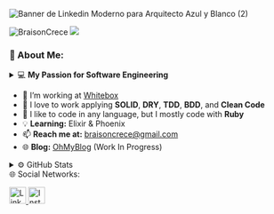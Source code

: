 ![Banner de Linkedin Moderno para Arquitecto Azul y Blanco (2)](https://github.com/BraisonCrece/BraisonCrece/assets/104019638/1bee0691-3865-4182-a8d7-fb192f0e0ed7)
<p align="left">
  <img src="https://komarev.com/ghpvc/?username=braisoncrece&label=Profile%20views&color=0e75b6&style=flat" alt="BraisonCrece" />
  <a href="https://twitter.com/eu_outravez">
    <img src="https://img.shields.io/twitter/follow/eu_outravez?style=social" />
  </a>
</p>

### 📘 About Me:
<details>
<summary>💻 <b>My Passion for Software Engineering</b></summary>

<div style="text-align: center;">
    <p>
        <em>
            "I'm deeply passionate about software engineering, a field where I not only found my career but also my calling. I relish the rhythmic dance of coding, bringing ideas to life and solving intricate problems."
        </em>
    </p>
    <img src="https://pbs.twimg.com/media/Fn5DMwcXEAAyucW.jpg" alt="Do" width="100%"/>
</div>
    
- **Coding Nirvana**: To me, programming is not merely a skill—it’s an art. It's the brush I wield to paint innovations and solutions on the canvas of technology.

- **Devotion to Best Practices**: I am unswerving in my commitment to immaculate coding practices. Ensuring scalability, readability, and maintainability are not just priorities—they are my ethos.

- **Pragmatic Visionary**: Balancing pragmatism and visionary thinking, I approach software development with a meticulous and forward-thinking mindset, building robust and future-proof solutions.

- **Craftsmanship and Excellence**: My journey in software engineering is marked by a relentless pursuit of knowledge and a profound respect for the craftsmanship involved in creating high-quality software.

</details>

- 🔭 I’m working at [Whitebox](https://www.whitebox.eu/)
- 💬 I love to work applying **SOLID**, **DRY**, **TDD**, **BDD**, and **Clean Code**
- 🌱 I like to code in any language, but I mostly code with **Ruby**
- 💡 **Learning:** Elixir & Phoenix
- 📫 **Reach me at:** braisoncrece@gmail.com
- 🌐 **Blog:** [OhMyBlog](https://oh-my-blog.fly.dev/) (Work In Progress)

<details>
  <summary>⚙️ GitHub Stats </summary>
  <br>
  <p align="center">
    <img src="https://github-readme-stats.vercel.app/api?username=braisoncrece&show_icons=true&theme=tokyonight" alt="braisoncrece" width="500"/>
  </p>
  <summary>⚙️ Most Used Languages</summary>
  <br>
  <p align="center">
    <img src="https://github-readme-stats.vercel.app/api/top-langs/?username=braisoncrece&theme=tokyonight&layout=compact" alt="braisoncrece" width="400"/>
  </p>
</details>
🌐 Social Networks:
<p>
    <a href="https://www.linkedin.com/in/brais-fernandez-diaz" target="_blank">
        <img alt="LinkedIn" src="https://img.icons8.com/color/48/000000/linkedin.png" width="30" />
    </a>
    <a href="https://www.instagram.com/braisonscrece" target="_blank">
        <img alt="Instagram" src="https://img.icons8.com/color/48/000000/instagram-new.png" width="30" />
    </a>
</p>
